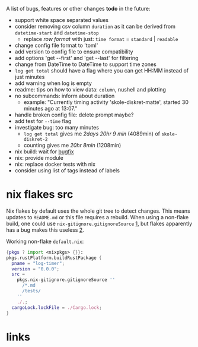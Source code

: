 A list of bugs, features or other changes **todo** in the future:
- support white space separated values
- consider removing csv column `duration` as it can be derived from `datetime-start` and `datetime-stop`
  - replace *row format* with just: `time format` = `standard` | `readable`
- change config file format to 'toml'
- add version to config file to ensure compatibility
- add options 'get --first' and 'get --last' for filtering
- change from DateTime<Local> to DateTime<FixedOffset> to support time zones
- `log get total` should have a flag where you can get HH:MM instead of just minutes
- add warning when log is empty
- readme: tips on how to view data: `column`, nushell and plotting
- no subcommands: inform about duration
  - example: "Currently timing activity 'skole-diskret-matte', started 30 minutes ago at 13:07."
- handle broken config file: delete prompt maybe?
- add test for `--time` flag
- investigate bug: too many minutes
  - `log get total` gives me *2days 20hr 9 min* (4089min) of `skole-diskret-2`
  - counting gives me *20hr 8min* (1208min)
- nix build: wait for [bugfix](./todo.md#nix-flakes-src)
- nix: provide module
- nix: replace docker tests with nix
- consider using list of tags instead of labels

# nix flakes src
Nix flakes by default uses the whole git tree to detect changes. This means updates to `README.md` or this file requires a rebuild. When using a non-flake build, one could use `nix-gitignore.gitignoreSource` [1], but flakes apparently has a bug makes this useless [2].

Working non-flake `default.nix`:
```nix
{pkgs ? import <nixpkgs> {}}:
pkgs.rustPlatform.buildRustPackage {
  pname = "log-timer";
  version = "0.0.0";
  src =
    pkgs.nix-gitignore.gitignoreSource ''
      /*.md
      /tests/
    ''
    ./.;
  cargoLock.lockFile = ./Cargo.lock;
}
```

# links
[1]: https://nixos.org/manual/nixpkgs/stable/#sec-pkgs-nix-gitignore
[2]: https://github.com/NixOS/nix/issues/5549 "flake docs don't explain that local flakes are copied to the nix store before evaluation"
